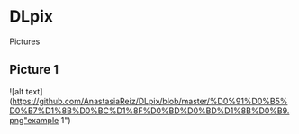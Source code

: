 # DLpix
Pictures
## Picture 1
![alt text](https://github.com/AnastasiaReiz/DLpix/blob/master/%D0%91%D0%B5%D0%B7%D1%8B%D0%BC%D1%8F%D0%BD%D0%BD%D1%8B%D0%B9.png"example 1")
